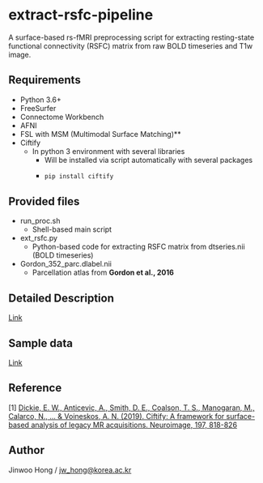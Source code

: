 # extract-rsfc-pipeline
A surface-based rs-fMRI preprocessing script for extracting resting-state functional connectivity (RSFC) matrix from raw BOLD timeseries and T1w image.

## Requirements
+ Python 3.6+
+ FreeSurfer
+ Connectome Workbench
+ AFNI
+ FSL with MSM (Multimodal Surface Matching)**
+ Ciftify
  + In python 3 environment with several libraries
    + Will be installed via script automatically with several packages
    + ```sh
      pip install ciftify
      ```
## Provided files
 + run_proc.sh
   + Shell-based main script
 + ext_rsfc.py
   + Python-based code for extracting RSFC matrix from dtseries.nii (BOLD timeseries)
 + Gordon_352_parc.dlabel.nii
   + Parcellation atlas from **Gordon et al., 2016**
 
 ## Detailed Description
[Link](./extract_rsfc_pipeline.pdf)
 ## Sample data
[Link](https://drive.google.com/file/d/1kjHRdeLG5D9WlM_46NqJNw_Fo-v17kz7/view)
 
## Reference
[1] [Dickie, E. W., Anticevic, A., Smith, D. E., Coalson, T. S., Manogaran, M., Calarco, N., ... & Voineskos,
A. N. (2019). Ciftify: A framework for surface-based analysis of legacy MR acquisitions. Neuroimage, 197,
818-826](https://pubmed.ncbi.nlm.nih.gov/31091476/)

## Author
Jinwoo Hong / jw_hong@korea.ac.kr
